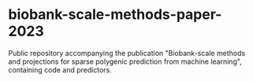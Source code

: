 # biobank-scale-methods-paper-2023
Public repository accompanying the publication "Biobank-scale methods and projections for sparse polygenic prediction from machine learning", containing code and predictors.
